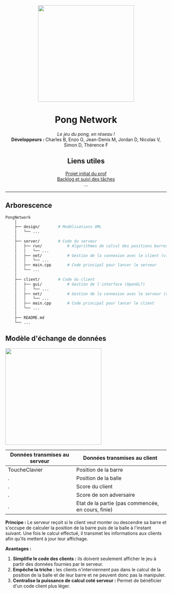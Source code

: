 <div align="center">
<img src="https://media.giphy.com/media/aTGwuEFyg6d8c/giphy.gif" width="300"/>
<h1>Pong Network</h1>
<p><i>Le jeu du pong, en réseau !</i><br/><b>Développeurs : </b>Charles B, Enzo G, Jean-Denis M, Jordan D, Nicolas V, Simon D, Thérence F</p>
<h2>Liens utiles</h2>
<a target="_blank" href="https://github.com/fabrice1618/pong">Projet initial du prof</a>
<br/>
<a target="_blank" href="https://github.com/users/Royalphax/projects/2">Backlog et suivi des tâches</a>
<br/>
...
<hr/>
</div>

## Arborescence

```bash
PongNetwork
    │
    ├── design/        # Modélisations UML
    │   └── ...
    │
    ├── server/        # Code du serveur
    │   ├── run/           # Algorithmes de calcul des positions barres/balles
    │   │   └── ...
    │   ├── net/           # Gestion de la connexion avec le client (via socket)
    │   │   └── ...
    │   ├── main.cpp       # Code principal pour lancer le serveur
    │   └── ...
    │
    ├── client/        # Code du client
    │   ├── gui/           # Gestion de l'interface (OpenGL?)
    │   │   └── ...
    │   ├── net/           # Gestion de la connexion avec le serveur (via socket)
    │   │   └── ...
    │   ├── main.cpp       # Code principal pour lancer le client
    │   └── ...
    │
    ├── README.md
    └── ...
```

## Modèle d'échange de données
<img src="https://github.com/Royalphax/pong-network/tree/master/design/modele-echange-donnees.png" width="300"/>

Données transmises au serveur | Données transmises au client
------------------------------|------------------------------
ToucheClavier                 | Position de la barre
.                             | Position de la balle
.                             | Score du client
.                             | Score de son adversaire
.                             | Etat de la partie (pas commencée, en cours, finie)

**Principe :** Le serveur reçoit si le client veut monter ou descendre sa barre et s'occupe de calculer la position de la barre puis de la balle à l'instant suivant. Une fois le calcul effectué, il transmet les informations aux clients afin qu'ils mettent à jour leur affichage.

**Avantages :**
1. **Simplifie le code des clients :** ils doivent seulement afficher le jeu à partir des données fournies par le serveur.
2. **Empêche la triche :** les clients n'interviennent pas dans le calcul de la position de la balle et de leur barre et ne peuvent donc pas la manipuler.
3. **Centralise la puissance de calcul coté serveur :** Permet de bénéficier d'un code client plus léger.
